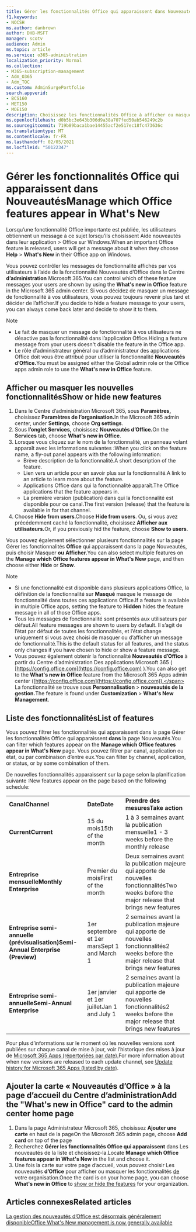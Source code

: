 ```yaml
---
title: Gérer les fonctionnalités Office qui apparaissent dans Nouveautés
f1.keywords:
- NOCSH
ms.author: danbrown
author: DHB-MSFT
manager: scotv
audience: Admin
ms.topic: article
ms.service: o365-administration
localization_priority: Normal
ms.collection:
- M365-subscription-management
- Adm_O365
- Adm_TOC
ms.custom: AdminSurgePortfolio
search.appverid:
- BCS160
- MET150
- MOE150
description: Choisissez les fonctionnalités Office à afficher ou masquer lorsqu’un utilisateur choisit Aide > Nouveautés de son application Office sur Windows à l’aide de la fonctionnalité « Nouveautés d’Office » dans le Centre d’administration Microsoft 365.
ms.openlocfilehash: d0b5bc3e643b306d9a38a707fed50ab546249c2b
ms.sourcegitcommit: 719b89baca1bae14455acf2e517ec18fc473636c
ms.translationtype: MT
ms.contentlocale: fr-FR
ms.lasthandoff: 02/05/2021
ms.locfileid: "50122347"
---
```

# <a name="manage-which-office-features-appear-in-whats-new"></a><span data-ttu-id="84b18-103">Gérer les fonctionnalités Office qui apparaissent dans Nouveautés</span><span class="sxs-lookup"><span data-stu-id="84b18-103">Manage which Office‎ features appear in What's New</span></span>

<span data-ttu-id="84b18-104">Lorsqu’une fonctionnalité Office importante est publiée, les utilisateurs obtiennent un message à ce sujet lorsqu’ils choisissent Aide nouveautés dans leur application  >   Office sur Windows.</span><span class="sxs-lookup"><span data-stu-id="84b18-104">When an important ‎Office‎ feature is released, users will get a message about it when they choose **Help** > **What's New** in their ‎‎Office‎‎ app on ‎Windows‎.</span></span>

<span data-ttu-id="84b18-105">Vous pouvez contrôler les messages de fonctionnalité affichés par vos utilisateurs à l’aide de la fonctionnalité Nouveautés d’Office dans le Centre **d’administration** Microsoft 365.</span><span class="sxs-lookup"><span data-stu-id="84b18-105">You can control which of these feature messages your users are shown by using the **What's new in Office** feature in the Microsoft 365 admin center.</span></span> <span data-ttu-id="84b18-106">Si vous décidez de masquer un message de fonctionnalité à vos utilisateurs, vous pouvez toujours revenir plus tard et décider de l’afficher.</span><span class="sxs-lookup"><span data-stu-id="84b18-106">If you decide to hide a feature message to your users, you can always come back later and decide to show it to them.</span></span>

> [!NOTE]
> - <span data-ttu-id="84b18-107">Le fait de masquer un message de fonctionnalité à vos utilisateurs ne désactive pas la fonctionnalité dans l’application Office.</span><span class="sxs-lookup"><span data-stu-id="84b18-107">Hiding a feature message from your users doesn't disable the feature in the Office app.</span></span>
> - <span data-ttu-id="84b18-108">Le rôle d’administrateur général ou d’administrateur des applications Office doit vous être attribué pour utiliser la fonctionnalité **Nouveautés d’Office.**</span><span class="sxs-lookup"><span data-stu-id="84b18-108">You must be assigned either the Global admin role or the Office apps admin role to use the **What's new in Office** feature.</span></span>

## <a name="show-or-hide-new-features"></a><span data-ttu-id="84b18-109">Afficher ou masquer les nouvelles fonctionnalités</span><span class="sxs-lookup"><span data-stu-id="84b18-109">Show or hide new features</span></span> 

1. <span data-ttu-id="84b18-110">Dans le Centre d’administration Microsoft 365, sous **Paramètres,** choisissez **Paramètres de l’organisation.**</span><span class="sxs-lookup"><span data-stu-id="84b18-110">In the Microsoft 365 admin center, under **Settings**, choose **Org settings**.</span></span>
2. <span data-ttu-id="84b18-111">Sous **l’onglet Services,** choisissez **Nouveautés d’Office.**</span><span class="sxs-lookup"><span data-stu-id="84b18-111">On the **Services** tab, choose **What's new in Office**.</span></span>
3. <span data-ttu-id="84b18-112">Lorsque vous cliquez sur le nom de la fonctionnalité, un panneau volant apparaît avec les informations suivantes :</span><span class="sxs-lookup"><span data-stu-id="84b18-112">When you click on the feature name, a fly-out panel appears with the following information:</span></span>
     - <span data-ttu-id="84b18-113">Brève description de la fonctionnalité.</span><span class="sxs-lookup"><span data-stu-id="84b18-113">A short description of the feature.</span></span>
     - <span data-ttu-id="84b18-114">Lien vers un article pour en savoir plus sur la fonctionnalité.</span><span class="sxs-lookup"><span data-stu-id="84b18-114">A link to an article to learn more about the feature.</span></span>
     - <span data-ttu-id="84b18-115">Applications Office dans qui la fonctionnalité apparaît.</span><span class="sxs-lookup"><span data-stu-id="84b18-115">The Office applications that the feature appears in.</span></span>
     - <span data-ttu-id="84b18-116">La première version (publication) dans qui la fonctionnalité est disponible pour ce canal.</span><span class="sxs-lookup"><span data-stu-id="84b18-116">The first version (release) that the feature is available in for that channel.</span></span>
4. <span data-ttu-id="84b18-117">Choose **Hide from users**.</span><span class="sxs-lookup"><span data-stu-id="84b18-117">Choose **Hide from users**.</span></span> <span data-ttu-id="84b18-118">Ou, si vous avez précédemment caché la fonctionnalité, choisissez **Afficher aux utilisateurs.**</span><span class="sxs-lookup"><span data-stu-id="84b18-118">Or, if you previously hid the feature, choose **Show to users**.</span></span>

<span data-ttu-id="84b18-119">Vous pouvez également sélectionner plusieurs fonctionnalités sur la page Gérer les fonctionnalités **Office** qui apparaissent dans la page Nouveautés, puis choisir Masquer **ou** **Afficher.**</span><span class="sxs-lookup"><span data-stu-id="84b18-119">You can also select multiple features on the **Manage which ‎Office‎ features appear in What's New** page, and then choose either **Hide** or **Show**.</span></span>

> [!NOTE]
> - <span data-ttu-id="84b18-120">Si une fonctionnalité est disponible dans plusieurs applications Office, la définition de la fonctionnalité sur **Masqué** masque le message de fonctionnalité dans toutes ces applications Office.</span><span class="sxs-lookup"><span data-stu-id="84b18-120">If a feature is available in multiple Office apps, setting the feature to **Hidden** hides the feature message in all of those Office apps.</span></span>
> - <span data-ttu-id="84b18-121">Tous les messages de fonctionnalité sont présentés aux utilisateurs par défaut.</span><span class="sxs-lookup"><span data-stu-id="84b18-121">All feature messages are shown to users by default.</span></span> <span data-ttu-id="84b18-122">Il s’agit de l’état par défaut de toutes les fonctionnalités, et l’état change uniquement si vous avez choisi de masquer ou d’afficher un message de fonctionnalité.</span><span class="sxs-lookup"><span data-stu-id="84b18-122">This is the default status for all features, and the status only changes if you have chosen to hide or show a feature message.</span></span>
> - <span data-ttu-id="84b18-123">Vous pouvez également obtenir la fonctionnalité **Nouveautés d’Office** à partir du Centre d’administration Des applications Microsoft 365 ( [https://config.office.com](https://config.office.com) ).</span><span class="sxs-lookup"><span data-stu-id="84b18-123">You can also get to the **What's new in Office** feature from the Microsoft 365 Apps admin center ([https://config.office.com](https://config.office.com)).</span></span> <span data-ttu-id="84b18-124">La fonctionnalité se trouve sous **Personnalisation**  >  **nouveautés de la gestion.**</span><span class="sxs-lookup"><span data-stu-id="84b18-124">The feature is found under **Customization** > **What's New Management**.</span></span>

## <a name="list-of-features"></a><span data-ttu-id="84b18-125">Liste des fonctionnalités</span><span class="sxs-lookup"><span data-stu-id="84b18-125">List of features</span></span>

<span data-ttu-id="84b18-126">Vous pouvez filtrer les fonctionnalités qui apparaissent dans la page Gérer les fonctionnalités Office qui apparaissent **dans** la page Nouveautés.</span><span class="sxs-lookup"><span data-stu-id="84b18-126">You can filter which features appear on the **Manage which ‎Office‎ features appear in What's New** page.</span></span> <span data-ttu-id="84b18-127">Vous pouvez filtrer par canal, application ou état, ou par combinaison d’entre eux.</span><span class="sxs-lookup"><span data-stu-id="84b18-127">You can filter by channel, application, or status, or by some combination of them.</span></span>

<span data-ttu-id="84b18-128">De nouvelles fonctionnalités apparaissent sur la page selon la planification suivante :</span><span class="sxs-lookup"><span data-stu-id="84b18-128">New features appear on the page based on the following schedule:</span></span>

||||
|:-----|:-----|:-----|
|<span data-ttu-id="84b18-129">**Canal**</span><span class="sxs-lookup"><span data-stu-id="84b18-129">**Channel**</span></span> <br/> |<span data-ttu-id="84b18-130">**Date**</span><span class="sxs-lookup"><span data-stu-id="84b18-130">**Date**</span></span> <br/> |<span data-ttu-id="84b18-131">**Prendre des mesures**</span><span class="sxs-lookup"><span data-stu-id="84b18-131">**Take action**</span></span> <br/> |
|<span data-ttu-id="84b18-132">**Current**</span><span class="sxs-lookup"><span data-stu-id="84b18-132">**Current**</span></span> <br/> |<span data-ttu-id="84b18-133">15 du mois</span><span class="sxs-lookup"><span data-stu-id="84b18-133">15th of the month</span></span>  <br/> |<span data-ttu-id="84b18-134">1 à 3 semaines avant la publication mensuelle</span><span class="sxs-lookup"><span data-stu-id="84b18-134">1 - 3 weeks before the monthly release</span></span> <br/> |
|<span data-ttu-id="84b18-135">**Entreprise mensuelle**</span><span class="sxs-lookup"><span data-stu-id="84b18-135">**Monthly Enterprise**</span></span> <br/> |<span data-ttu-id="84b18-136">Premier du mois</span><span class="sxs-lookup"><span data-stu-id="84b18-136">First of the month</span></span>  <br/> |<span data-ttu-id="84b18-137">Deux semaines avant la publication majeure qui apporte de nouvelles fonctionnalités</span><span class="sxs-lookup"><span data-stu-id="84b18-137">Two weeks before the major release that brings new features</span></span> |
|<span data-ttu-id="84b18-138">**Entreprise semi-annuelle (prévisualisation)**</span><span class="sxs-lookup"><span data-stu-id="84b18-138">**Semi-Annual Enterprise (Preview)**</span></span> <br/> |<span data-ttu-id="84b18-139">1er septembre et 1er mars</span><span class="sxs-lookup"><span data-stu-id="84b18-139">Sept 1 and March 1</span></span> <br/> | <span data-ttu-id="84b18-140">2 semaines avant la publication majeure qui apporte de nouvelles fonctionnalités</span><span class="sxs-lookup"><span data-stu-id="84b18-140">2 weeks before the major release that brings new features</span></span>|
|<span data-ttu-id="84b18-141">**Entreprise semi-annuelle**</span><span class="sxs-lookup"><span data-stu-id="84b18-141">**Semi-Annual Enterprise**</span></span> <br/> |<span data-ttu-id="84b18-142">1er janvier et 1er juillet</span><span class="sxs-lookup"><span data-stu-id="84b18-142">Jan 1 and July 1</span></span> <br/> | <span data-ttu-id="84b18-143">2 semaines avant la publication majeure qui apporte de nouvelles fonctionnalités</span><span class="sxs-lookup"><span data-stu-id="84b18-143">2 weeks before the major release that brings new features</span></span><br/> |

<span data-ttu-id="84b18-144">Pour plus d’informations sur le moment où les nouvelles versions sont publiées sur chaque canal de mise à jour, voir l’historique des mises à jour de [Microsoft 365 Apps (répertoriées par date).](https://docs.microsoft.com/officeupdates/update-history-microsoft365-apps-by-date)</span><span class="sxs-lookup"><span data-stu-id="84b18-144">For more information about when new versions are released to each update channel, see [Update history for Microsoft 365 Apps (listed by date)](https://docs.microsoft.com/officeupdates/update-history-microsoft365-apps-by-date).</span></span>

## <a name="add-the-whats-new-in-office-card-to-the-admin-center-home-page"></a><span data-ttu-id="84b18-145">Ajouter la carte « Nouveautés d’Office » à la page d’accueil du Centre d’administration</span><span class="sxs-lookup"><span data-stu-id="84b18-145">Add the "What's new in Office" card to the admin center home page</span></span>

1. <span data-ttu-id="84b18-146">Dans la page Administrateur Microsoft 365, choisissez **Ajouter une carte** en haut de la page</span><span class="sxs-lookup"><span data-stu-id="84b18-146">On the Microsoft 365 admin page, choose **Add card** on top of the page</span></span>
2. <span data-ttu-id="84b18-147">Recherchez **Gérer les fonctionnalités Office qui apparaissent** dans Les nouveautés de la liste et choisissez-la.</span><span class="sxs-lookup"><span data-stu-id="84b18-147">Locate **Manage which Office features appear in What's New** in the list and choose it.</span></span>
3. <span data-ttu-id="84b18-148">Une fois la carte sur votre page d’accueil, vous pouvez choisir Les nouveautés **d’Office** pour afficher ou masquer les fonctionnalités [de](#show-or-hide-new-features) votre organisation.</span><span class="sxs-lookup"><span data-stu-id="84b18-148">Once the card is on your home page, you can choose **What's new in Office** to [show or hide the features](#show-or-hide-new-features) for your organization.</span></span>


## <a name="related-articles"></a><span data-ttu-id="84b18-149">Articles connexes</span><span class="sxs-lookup"><span data-stu-id="84b18-149">Related articles</span></span>

[<span data-ttu-id="84b18-150">La gestion des nouveautés d’Office est désormais généralement disponible</span><span class="sxs-lookup"><span data-stu-id="84b18-150">Office What's New management is now generally available</span></span>](https://techcommunity.microsoft.com/t5/microsoft-365-blog/office-what-s-new-management-is-now-generally-available/ba-p/1179954)